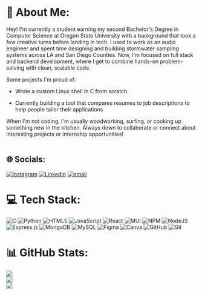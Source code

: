 # 💫 About Me:
Hey! I'm currently a student earning my second Bachelor's Degree in Computer Science at Oregon State University with a background that took a few creative turns before landing in tech.  I used to work as an audio engineer and spent time designing and building stormwater sampling systems across LA and San Diego Counties. Now, I'm focused on full stack and backend development, where I get to combine hands-on problem-solving with clean, scalable code.

Some projects I'm proud of:

- Wrote a custom Linux shell in C from scratch

- Currently building a tool that compares resumes to job descriptions to help people tailor their applications

When I'm not coding, I'm usually woodworking, surfing, or cooking up something new in the kitchen. Always down to collaborate or connect about interesting projects or internship opportunities!<br><br>


## 🌐 Socials:
[![Instagram](https://img.shields.io/badge/Instagram-%23E4405F.svg?logo=Instagram&logoColor=white)](https://instagram.com/sam.d.mp3) [![LinkedIn](https://img.shields.io/badge/LinkedIn-%230077B5.svg?logo=linkedin&logoColor=white)](https://linkedin.com/in/samuel-h-davidson) [![email](https://img.shields.io/badge/Email-D14836?logo=gmail&logoColor=white)](mailto:sam.hugh.davidson@gmail.com) 

# 💻 Tech Stack:
![C](https://img.shields.io/badge/c-%2300599C.svg?style=for-the-badge&logo=c&logoColor=white) ![Python](https://img.shields.io/badge/python-3670A0?style=for-the-badge&logo=python&logoColor=ffdd54) ![HTML5](https://img.shields.io/badge/html5-%23E34F26.svg?style=for-the-badge&logo=html5&logoColor=white) ![JavaScript](https://img.shields.io/badge/javascript-%23323330.svg?style=for-the-badge&logo=javascript&logoColor=%23F7DF1E) ![React](https://img.shields.io/badge/react-%2320232a.svg?style=for-the-badge&logo=react&logoColor=%2361DAFB) ![MUI](https://img.shields.io/badge/MUI-%230081CB.svg?style=for-the-badge&logo=mui&logoColor=white) ![NPM](https://img.shields.io/badge/NPM-%23CB3837.svg?style=for-the-badge&logo=npm&logoColor=white) ![NodeJS](https://img.shields.io/badge/node.js-6DA55F?style=for-the-badge&logo=node.js&logoColor=white) ![Express.js](https://img.shields.io/badge/express.js-%23404d59.svg?style=for-the-badge&logo=express&logoColor=%2361DAFB) ![MongoDB](https://img.shields.io/badge/MongoDB-%234ea94b.svg?style=for-the-badge&logo=mongodb&logoColor=white) ![MySQL](https://img.shields.io/badge/mysql-4479A1.svg?style=for-the-badge&logo=mysql&logoColor=white) ![Figma](https://img.shields.io/badge/figma-%23F24E1E.svg?style=for-the-badge&logo=figma&logoColor=white) ![Canva](https://img.shields.io/badge/Canva-%2300C4CC.svg?style=for-the-badge&logo=Canva&logoColor=white) ![GitHub](https://img.shields.io/badge/github-%23121011.svg?style=for-the-badge&logo=github&logoColor=white) ![Git](https://img.shields.io/badge/git-%23F05033.svg?style=for-the-badge&logo=git&logoColor=white)
# 📊 GitHub Stats:
![](https://github-readme-stats.vercel.app/api?username=samuel-davidson&theme=dark&hide_border=false&include_all_commits=false&count_private=false)<br/>
![](https://nirzak-streak-stats.vercel.app/?user=samuel-davidson&theme=dark&hide_border=false)<br/>
![](https://github-readme-stats.vercel.app/api/top-langs/?username=samuel-davidson&theme=dark&hide_border=false&include_all_commits=false&count_private=false&layout=compact)


<!-- Proudly created with GPRM ( https://gprm.itsvg.in ) -->
